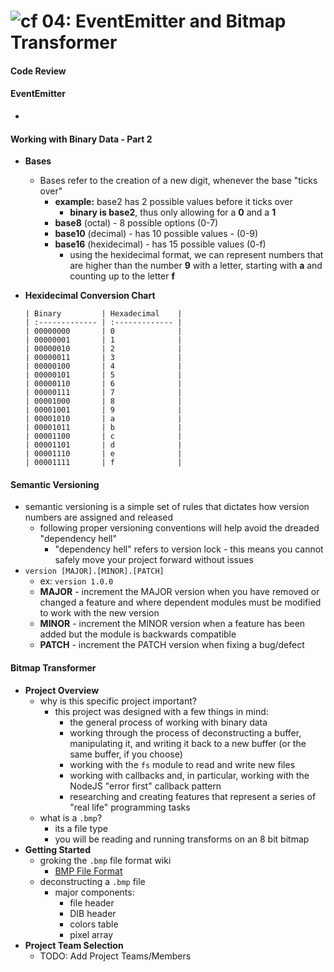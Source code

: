 ![cf](http://i.imgur.com/7v5ASc8.png) 04: EventEmitter and Bitmap Transformer
=====================================

#### Code Review

#### EventEmitter
  *

#### Working with Binary Data - Part 2
  * **Bases**
    * Bases refer to the creation of a new digit, whenever the base "ticks over"
      * **example:** base2 has 2 possible values before it ticks over
        * **binary is base2**, thus only allowing for a **0** and a **1**
      * **base8** (octal) - 8 possible options (0-7)
      * **base10** (decimal) - has 10 possible values - (0-9)
      * **base16** (hexidecimal) - has 15 possible values (0-f)
        * using the hexidecimal format, we can represent numbers that are higher than the number **9** with a letter, starting with **a** and counting up to the letter **f**
      
    
  * **Hexidecimal Conversion Chart**
    ```
    | Binary         | Hexadecimal    |
    | :------------- | :------------- |
    | 00000000       | 0              |
    | 00000001       | 1              |
    | 00000010       | 2              |
    | 00000011       | 3              |
    | 00000100       | 4              |
    | 00000101       | 5              |
    | 00000110       | 6              |
    | 00000111       | 7              |
    | 00001000       | 8              |
    | 00001001       | 9              |
    | 00001010       | a              |
    | 00001011       | b              |
    | 00001100       | c              |
    | 00001101       | d              |
    | 00001110       | e              |
    | 00001111       | f              |
    ```

#### Semantic Versioning
  * semantic versioning is a simple set of rules that dictates how version numbers are assigned and released
    * following proper versioning conventions will help avoid the dreaded "dependency hell"
      * "dependency hell" refers to version lock - this means you cannot safely move your project forward without issues
  * `version [MAJOR].[MINOR].[PATCH]`
    * ex: `version 1.0.0`
    * **MAJOR** - increment the MAJOR version when you have removed or changed a feature and where dependent modules must be modified to work with the new version
    * **MINOR** - increment the MINOR version when a feature has been added but the module is backwards compatible
    * **PATCH** - increment the PATCH version when fixing a bug/defect

#### Bitmap Transformer
  * **Project Overview**
    * why is this specific project important?
      * this project was designed with a few things in mind:
        * the general process of working with binary data
        * working through the process of deconstructing a buffer, manipulating it, and writing it back to a new buffer (or the same buffer, if you choose)
        * working with the `fs` module to read and write new files
        * working with callbacks and, in particular, working with the NodeJS "error first" callback pattern
        * researching and creating features that represent a series of "real life" programming tasks
    * what is a `.bmp`?
      * its a file type
      * you will be reading and running transforms on an 8 bit bitmap
  * **Getting Started**
    * groking the `.bmp` file format wiki
      * [BMP File Format](https://en.wikipedia.org/wiki/BMP_file_format)
    * deconstructing a `.bmp` file
      * major components:
        * file header
        * DIB header
        * colors table
        * pixel array
  * **Project Team Selection**
    * TODO: Add Project Teams/Members

